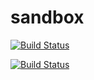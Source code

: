 sandbox
=======
[![Build Status](https://travis-ci.org/arukoh/sandbox.png?branch=master)](https://travis-ci.org/arukoh/sandbox)


[![Build Status](https://hooker-arukoh.herokuapp.com/branch?redirect_url=https://travis-ci.org/arukoh/sandbox.png?branch=REPLACE_THIS)](https://travis-ci.org/arukoh/sandbox)



